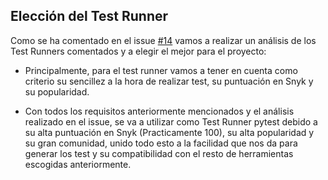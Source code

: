## Elección del Test Runner

Como se ha comentado en el issue [#14](https://github.com/alvarogaro/AGR-MVS/issues/14) vamos a realizar un análisis de los Test Runners comentados y a elegir el mejor para el proyecto: 

* Principalmente, para el test runner vamos a tener en cuenta como criterio su sencillez a la hora de realizar test, su puntuación en Snyk y su popularidad.

* Con todos los requisitos anteriormente mencionados y el análisis realizado en el issue, se va a utilizar como Test Runner pytest debido a su alta puntuación en Snyk (Practicamente 100), su alta popularidad y su gran comunidad, unido todo esto a la facilidad que nos da para generar los test y su compatibilidad con el resto de herramientas escogidas anteriormente.